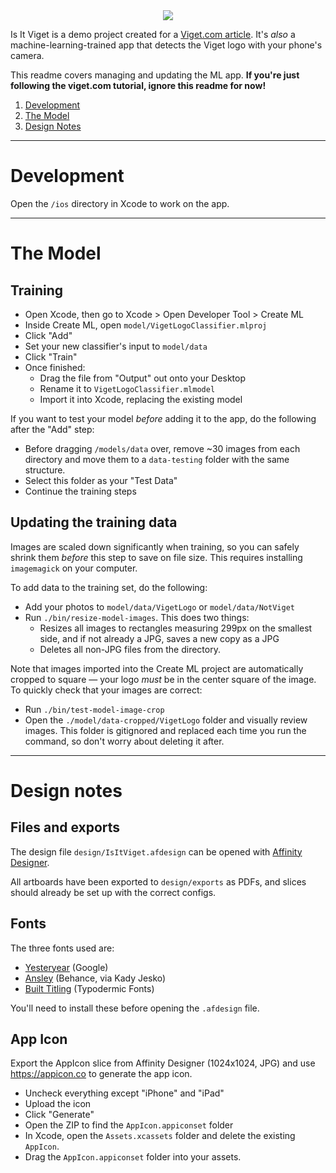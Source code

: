 <div style="text-align: center">
  <img src="./docs/iiv__demo.gif" />
</div>

Is It Viget is a demo project created for a [Viget.com article](https://www.viget.com/articles/animated-ios-launch-screen). It's *also* a machine-learning-trained app that detects the Viget logo with your phone's camera.

This readme covers managing and updating the ML app. **If you're just following the viget.com tutorial, ignore this readme for now!**

1. [Development](#development)
1. [The Model](#the-model)
1. [Design Notes](#design-notes)

---

# Development

Open the `/ios` directory in Xcode to work on the app.

---

# The Model

## Training

- Open Xcode, then go to Xcode > Open Developer Tool > Create ML
- Inside Create ML, open `model/VigetLogoClassifier.mlproj`
- Click "Add"
- Set your new classifier's input to `model/data`
- Click "Train"
- Once finished:
  - Drag the file from "Output" out onto your Desktop
  - Rename it to `VigetLogoClassifier.mlmodel`
  - Import it into Xcode, replacing the existing model

If you want to test your model _before_ adding it to the app, do the following after the "Add" step:

- Before dragging `/models/data` over, remove ~30 images from each directory and move them to a `data-testing` folder with the same structure.
- Select this folder as your "Test Data"
- Continue the training steps

## Updating the training data

Images are scaled down significantly when training, so you can safely shrink them _before_ this step to save on file size. This requires installing `imagemagick` on your computer.

To add data to the training set, do the following:

- Add your photos to `model/data/VigetLogo` or `model/data/NotViget`
- Run `./bin/resize-model-images`. This does two things:
  - Resizes all images to rectangles measuring 299px on the smallest side, and if not already a JPG, saves a new copy as a JPG
  - Deletes all non-JPG files from the directory.

Note that images imported into the Create ML project are automatically cropped to square — your logo _must_ be in the center square of the image. To quickly check that your images are correct:

- Run `./bin/test-model-image-crop`
- Open the `./model/data-cropped/VigetLogo` folder and visually review images. This folder is gitignored and replaced each time you run the command, so don't worry about deleting it after.

---

# Design notes

## Files and exports

The design file `design/IsItViget.afdesign` can be opened with [Affinity Designer](https://affinity.serif.com/en-us/designer/).

All artboards have been exported to `design/exports` as PDFs, and slices should already be set up with the correct configs.

## Fonts

The three fonts used are:

- [Yesteryear](https://fonts.google.com/specimen/Yesteryear) (Google)
- [Ansley](https://befonts.com/ansley-display.html) (Behance, via Kady Jesko)
- [Built Titling](https://www.dafont.com/built-titling.font) (Typodermic Fonts)

You'll need to install these before opening the `.afdesign` file.

## App Icon

Export the AppIcon slice from Affinity Designer (1024x1024, JPG) and use https://appicon.co to generate the app icon.

- Uncheck everything except "iPhone" and "iPad"
- Upload the icon
- Click "Generate"
- Open the ZIP to find the `AppIcon.appiconset` folder
- In Xcode, open the `Assets.xcassets` folder and delete the existing `AppIcon`.
- Drag the `AppIcon.appiconset` folder into your assets.
